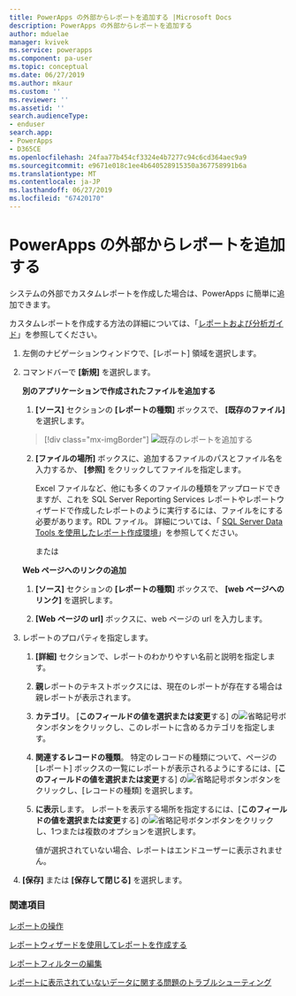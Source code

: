 ```yaml
---
title: PowerApps の外部からレポートを追加する |Microsoft Docs
description: PowerApps の外部からレポートを追加する
author: mduelae
manager: kvivek
ms.service: powerapps
ms.component: pa-user
ms.topic: conceptual
ms.date: 06/27/2019
ms.author: mkaur
ms.custom: ''
ms.reviewer: ''
ms.assetid: ''
search.audienceType:
- enduser
search.app:
- PowerApps
- D365CE
ms.openlocfilehash: 24faa77b454cf3324e4b7277c94c6cd364aec9a9
ms.sourcegitcommit: e9671e018c1ee4b640528915350a367758991b6a
ms.translationtype: MT
ms.contentlocale: ja-JP
ms.lasthandoff: 06/27/2019
ms.locfileid: "67420170"
---
```

# <a name="add-a-report-from-outside-powerapps"></a>PowerApps の外部からレポートを追加する

システムの外部でカスタムレポートを作成した場合は、PowerApps に簡単に追加できます。

カスタムレポートを作成する方法の詳細については、「[レポートおよび分析ガイド](https://docs.microsoft.com/en-us/dynamics365/customer-engagement/analytics/get-started-writing-reports)」を参照してください。

1. 左側のナビゲーションウィンドウで、[レポート] 領域を選択します。 
2. コマンドバーで **[新規]** を選択します。
  
   **別のアプリケーションで作成されたファイルを追加する**  
  
   1. **[ソース]** セクションの **[レポートの種類]** ボックスで、 **[既存のファイル]** を選択します。  
   
     > [!div class="mx-imgBorder"]
     > ![既存のレポートを追加する](media/add_existing_report.png "既存のレポートを追加する")
  
   2. **[ファイルの場所]** ボックスに、追加するファイルのパスとファイル名を入力するか、 **[参照]** をクリックしてファイルを指定します。 
   
      Excel ファイルなど、他にも多くのファイルの種類をアップロードできますが、これを SQL Server Reporting Services レポートやレポートウィザードで作成したレポートのように実行するには、ファイルをにする必要があります。RDL ファイル。 詳細については、「 [SQL Server Data Tools を使用したレポート作成環境](https://docs.microsoft.com/en-us/dynamics365/customer-engagement/analytics/report-writing-environment-using-sql-server-data-tools)」を参照してください。
  
      または  
  
   **Web ページへのリンクの追加**  
  
   1.  **[ソース]** セクションの **[レポートの種類]** ボックスで、 **[web ページへのリンク]** を選択します。  
  
   2.  **[Web ページの url]** ボックスに、web ページの url を入力します。  
  
3. レポートのプロパティを指定します。
  
   1.  **[詳細]** セクションで、レポートのわかりやすい名前と説明を指定します。  
  
   2.  **親**レポートのテキストボックスには、現在のレポートが存在する場合は親レポートが表示されます。  
  
   3. **カテゴリ**。 [**このフィールドの値を選択または変更**する] の![省略](media/ellipsis-button.png "")記号ボタンボタンをクリックし、このレポートに含めるカテゴリを指定します。  
  
   4. **関連するレコードの種類**。 特定のレコードの種類について、ページの [レポート] ボックスの一覧にレポートが表示されるようにするには、[**このフィールドの値を選択または変更**する] の![省略](media/ellipsis-button.png "")記号ボタンボタンをクリックし、[レコードの種類] を選択します。  
  
   5. **に表示**します。 レポートを表示する場所を指定するには、[**このフィールドの値を選択または変更**する] の![省略](media/ellipsis-button.png "")記号ボタンボタンをクリックし、1つまたは複数のオプションを選択します。  
  
        値が選択されていない場合、レポートはエンドユーザーに表示されません。  
  
4. **[保存]** または **[保存して閉じる]** を選択します。  




### <a name="see-also"></a>関連項目
[レポートの操作](work-with-reports.md) 

[レポートウィザードを使用してレポートを作成する](create-report-with-wizard.md)

[レポートフィルターの編集](edit-report-filter.md)

[レポートに表示されていないデータに関する問題のトラブルシューティング](troubleshoot-reports.md)
